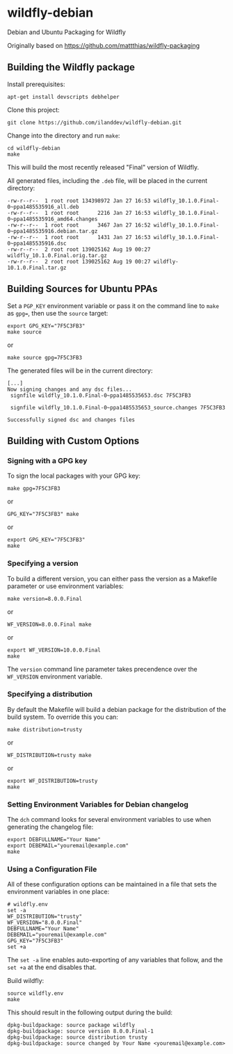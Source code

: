 # wildfly-debian

Debian and Ubuntu Packaging for Wildfly

Originally based on https://github.com/mattthias/wildfly-packaging

## Building the Wildfly package

Install prerequisites:

    apt-get install devscripts debhelper

Clone this project:

    git clone https://github.com/ilanddev/wildfly-debian.git

Change into the directory and run `make`:

    cd wildfly-debian
    make

This will build the most recently released "Final" version of Wildfly.

All generated files, including the `.deb` file, will be placed in the current directory:

    -rw-r--r--  1 root root 134398972 Jan 27 16:53 wildfly_10.1.0.Final-0~ppa1485535916_all.deb
    -rw-r--r--  1 root root      2216 Jan 27 16:53 wildfly_10.1.0.Final-0~ppa1485535916_amd64.changes
    -rw-r--r--  1 root root      3467 Jan 27 16:52 wildfly_10.1.0.Final-0~ppa1485535916.debian.tar.gz
    -rw-r--r--  1 root root      1431 Jan 27 16:53 wildfly_10.1.0.Final-0~ppa1485535916.dsc
    -rw-r--r--  2 root root 139025162 Aug 19 00:27 wildfly_10.1.0.Final.orig.tar.gz
    -rw-r--r--  2 root root 139025162 Aug 19 00:27 wildfly-10.1.0.Final.tar.gz

## Building Sources for Ubuntu PPAs

Set a `PGP_KEY` environment variable or pass it on the command line to `make` as `gpg=`, then use the `source` target:

    export GPG_KEY="7F5C3FB3"
    make source

or

    make source gpg=7F5C3FB3

The generated files will be in the current directory:

    [...]
    Now signing changes and any dsc files...
     signfile wildfly_10.1.0.Final-0~ppa1485535653.dsc 7F5C3FB3

     signfile wildfly_10.1.0.Final-0~ppa1485535653_source.changes 7F5C3FB3

    Successfully signed dsc and changes files

## Building with Custom Options

### Signing with a GPG key

To sign the local packages with your GPG key:

    make gpg=7F5C3FB3

or

    GPG_KEY="7F5C3FB3" make

or

    export GPG_KEY="7F5C3FB3"
    make

### Specifying a version

To build a different version, you can either pass the version as a Makefile parameter or use environment variables:

    make version=8.0.0.Final

or

    WF_VERSION=8.0.0.Final make

or

    export WF_VERSION=10.0.0.Final
    make

The `version` command line parameter takes precendence over the `WF_VERSION` environment variable.

### Specifying a distribution

By default the Makefile will build a debian package for the distribution of the build system. To override this you can:

    make distribution=trusty

or

    WF_DISTRIBUTION=trusty make

or

    export WF_DISTRIBUTION=trusty
    make

### Setting Environment Variables for Debian changelog

The `dch` command looks for several environment variables to use when generating the changelog file:

    export DEBFULLNAME="Your Name"
    export DEBEMAIL="youremail@example.com"
    make

### Using a Configuration File

All of these configuration options can be maintained in a file that sets the environment variables in one place:

    # wildfly.env
    set -a
    WF_DISTRIBUTION="trusty"
    WF_VERSION="8.0.0.Final"
    DEBFULLNAME="Your Name"
    DEBEMAIL="youremail@example.com"
    GPG_KEY="7F5C3FB3"
    set +a

The `set -a` line enables auto-exporting of any variables that follow, and the `set +a` at the end disables that.

Build wildfly:

    source wildfly.env
    make

This should result in the following output during the build:

    dpkg-buildpackage: source package wildfly
    dpkg-buildpackage: source version 8.0.0.Final-1
    dpkg-buildpackage: source distribution trusty
    dpkg-buildpackage: source changed by Your Name <youremail@example.com>
